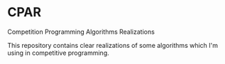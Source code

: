 # CPAR
Competition Programming Algorithms Realizations

This repository contains clear realizations of some algorithms which I'm using in competitive programming.
